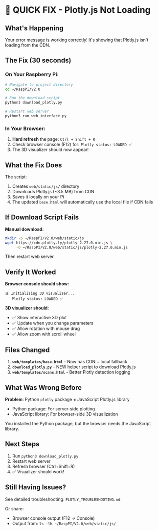 # 🚀 QUICK FIX - Plotly.js Not Loading

## What's Happening
Your error message is working correctly! It's showing that Plotly.js isn't loading from the CDN.

## The Fix (30 seconds)

### On Your Raspberry Pi:

```bash
# Navigate to project directory
cd ~/RaspPI/V2.0

# Run the download script
python3 download_plotly.py

# Restart web server
python3 run_web_interface.py
```

### In Your Browser:

1. **Hard refresh** the page: `Ctrl + Shift + R`
2. Check browser console (F12) for: `Plotly status: LOADED ✅`
3. The 3D visualizer should now appear!

## What the Fix Does

The script:
1. Creates `web/static/js/` directory
2. Downloads Plotly.js (~3.5 MB) from CDN
3. Saves it locally on your Pi
4. The updated `base.html` will automatically use the local file if CDN fails

## If Download Script Fails

**Manual download:**
```bash
mkdir -p ~/RaspPI/V2.0/web/static/js
wget https://cdn.plotly.ly/plotly-2.27.0.min.js \
     -O ~/RaspPI/V2.0/web/static/js/plotly-2.27.0.min.js
```

Then restart web server.

## Verify It Worked

**Browser console should show:**
```
📊 Initializing 3D visualizer...
   Plotly status: LOADED ✅
```

**3D visualizer should:**
- ✅ Show interactive 3D plot
- ✅ Update when you change parameters
- ✅ Allow rotation with mouse drag
- ✅ Allow zoom with scroll wheel

## Files Changed

1. **`web/templates/base.html`** - Now has CDN + local fallback
2. **`download_plotly.py`** - NEW helper script to download Plotly.js
3. **`web/templates/scans.html`** - Better Plotly detection logging

## What Was Wrong Before

**Problem**: Python `plotly` package ≠ JavaScript Plotly.js library
- Python package: For server-side plotting
- JavaScript library: For browser-side 3D visualization

You installed the Python package, but the browser needs the JavaScript library.

## Next Steps

1. Run `python3 download_plotly.py`
2. Restart web server
3. Refresh browser (Ctrl+Shift+R)
4. ✅ Visualizer should work!

## Still Having Issues?

See detailed troubleshooting: `PLOTLY_TROUBLESHOOTING.md`

Or share:
- Browser console output (F12 → Console)
- Output from: `ls -lh ~/RaspPI/V2.0/web/static/js/`
